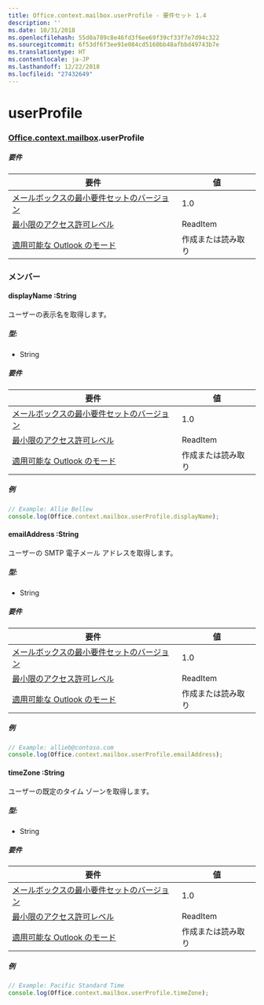 ```yaml
---
title: Office.context.mailbox.userProfile - 要件セット 1.4
description: ''
ms.date: 10/31/2018
ms.openlocfilehash: 55d0a789c8e46fd3f6ee69f39cf33f7e7d94c322
ms.sourcegitcommit: 6f53df6f3ee91e084cd5160bb48afbbd49743b7e
ms.translationtype: HT
ms.contentlocale: ja-JP
ms.lasthandoff: 12/22/2018
ms.locfileid: "27432649"
---
```

# <a name="userprofile"></a>userProfile

### <a name="officeofficemdcontextofficecontextmdmailboxofficecontextmailboxmduserprofile"></a>[Office](Office.md)[.context](Office.context.md)[.mailbox](Office.context.mailbox.md).userProfile

##### <a name="requirements"></a>要件

|要件| 値|
|---|---|
|[メールボックスの最小要件セットのバージョン](/office/dev/add-ins/reference/requirement-sets/outlook-api-requirement-sets)| 1.0|
|[最小限のアクセス許可レベル](https://docs.microsoft.com/outlook/add-ins/understanding-outlook-add-in-permissions)| ReadItem|
|[適用可能な Outlook のモード](https://docs.microsoft.com/outlook/add-ins/#extension-points)| 作成または読み取り|

### <a name="members"></a>メンバー

####  <a name="displayname-string"></a>displayName :String

ユーザーの表示名を取得します。

##### <a name="type"></a>型:

*   String

##### <a name="requirements"></a>要件

|要件| 値|
|---|---|
|[メールボックスの最小要件セットのバージョン](/office/dev/add-ins/reference/requirement-sets/outlook-api-requirement-sets)| 1.0|
|[最小限のアクセス許可レベル](https://docs.microsoft.com/outlook/add-ins/understanding-outlook-add-in-permissions)| ReadItem|
|[適用可能な Outlook のモード](https://docs.microsoft.com/outlook/add-ins/#extension-points)| 作成または読み取り|

##### <a name="example"></a>例

```js
// Example: Allie Bellew
console.log(Office.context.mailbox.userProfile.displayName);
```

####  <a name="emailaddress-string"></a>emailAddress :String

ユーザーの SMTP 電子メール アドレスを取得します。

##### <a name="type"></a>型:

*   String

##### <a name="requirements"></a>要件

|要件| 値|
|---|---|
|[メールボックスの最小要件セットのバージョン](/office/dev/add-ins/reference/requirement-sets/outlook-api-requirement-sets)| 1.0|
|[最小限のアクセス許可レベル](https://docs.microsoft.com/outlook/add-ins/understanding-outlook-add-in-permissions)| ReadItem|
|[適用可能な Outlook のモード](https://docs.microsoft.com/outlook/add-ins/#extension-points)| 作成または読み取り|

##### <a name="example"></a>例

```js
// Example: allieb@contoso.com
console.log(Office.context.mailbox.userProfile.emailAddress);
```

####  <a name="timezone-string"></a>timeZone :String

ユーザーの既定のタイム ゾーンを取得します。

##### <a name="type"></a>型:

*   String

##### <a name="requirements"></a>要件

|要件| 値|
|---|---|
|[メールボックスの最小要件セットのバージョン](/office/dev/add-ins/reference/requirement-sets/outlook-api-requirement-sets)| 1.0|
|[最小限のアクセス許可レベル](https://docs.microsoft.com/outlook/add-ins/understanding-outlook-add-in-permissions)| ReadItem|
|[適用可能な Outlook のモード](https://docs.microsoft.com/outlook/add-ins/#extension-points)| 作成または読み取り|

##### <a name="example"></a>例

```js
// Example: Pacific Standard Time
console.log(Office.context.mailbox.userProfile.timeZone);
```